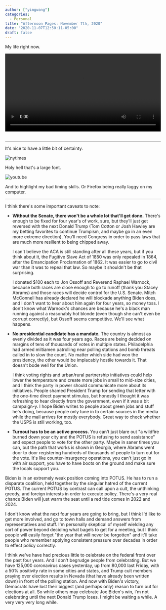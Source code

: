 ```yaml
---
author: ["yingwang"]
categories:
  - Personal
title: "Afternoon Pages: November 7th, 2020"
date: "2020-11-07T12:50:11-05:00"
draft: false
---
```


My life right now.

<!-- https://stackoverflow.com/a/26276254 -->
<video style="width: 100%; width: -moz-available; width: -webkit-fill-available;
    width: fill-available; max-width: 100%;" controls> <source
    src="/video/general/covid.mp4" type="video/mp4"> Your browser does not
    support HTML5 video. </video> <br/> <br/>

__________

It's nice to have a little bit of certainty.

![nytimes](/img/posts/2020/11/07/morning_pages_1.jpg)

Holy hell that's a large font.

![youtube](/img/posts/2020/11/07/morning_pages_2.jpg)

And to highlight my bad timing skills. Or Firefox being really laggy on my
computer.

__________

I think there's some important caveats to note:

- **Without the Senate, there won't be a whole lot that'll get done.** There's
  enough to be fixed for four year's of work, sure, but they'll just get
  reversed with the next Donald Trump (Tom Cotton or Josh Hawley are my betting
  favorites to continue Trumpism, and maybe go in an even more extreme
  direction). You'll need Congress in order to pass laws that are much more
  resilient to being chipped away.

  I can't believe the ACA is still standing after all these years, but if you
  think about it, the Fugitive Slave Act of 1850 was only repealed in 1864,
  after the Emancipation Proclamation of 1862. It was easier to go to civil war
  than it was to repeal that law. So maybe it shouldn't be that surprising.

  I donated $100 each to Jon Ossoff and Reverend Raphael Warnock, because both
  races are close enough to go to runoff (thank you Stacey Abrams) and those
  races will decide control for the U.S. Senate. Mitch McConnell has already
  declared he will blockade anything Biden does, and I don't want to hear about
  him again for four years, so money toss. I don't know what Warnock's chances
  are because he's a black man running against a reasonably hot blonde (even
  though she can't even be corrupt correctly), but Ossoff seems competitive.
  We'll see what happens.

- **No presidential candidate has a mandate.** The country is almost as evenly
  divided as it was four years ago. Races are being decided on margins of tens
  of thousands of votes in multiple states. Philadelphia had armed miltiamen
  patrolling near polling stations and bomb threats called in to slow the count.
  No matter which side had won the presidency, the other would be implacably
  hostile towards it. That doesn't bode well for the Union.

  I think voting rights and urban/rural partnership initiatives could help lower
  the temperature and create more jobs in small to mid-size cities, and I think
  the party in power should communicate more about its initiatives. People
  shamed President Trump for sending that letter with the one-time direct
  payment stimulus, but honestly I thought it was refreshing to hear directly
  from the government, even if it was a bit campaign-y. I hope Biden writes to
  people about green jobs and stuff he's doing, because people only tune in to
  certain sources in the media while the mail arrives for mostly everybody.
  Great way to check whether the USPS is still working, too.

- **Turnout has to be an active process.** You can't just blare out "a wildfire
  burned down your city and the POTUS is refusing to send assistance" and expect
  people to vote for the other party. Maybe in saner times you can, but the path
  that works is shown in Georgia, where Abrams went door to door registering
  hundreds of thousands of people to turn out for the vote. It's like
  counter-insurgency operations, you can't just go in with air support, you have
  to have boots on the ground and make sure the locals support you.

Biden is in an extremely weak position coming into POTUS. He has to run a
disparate coalition, held together by the singular hatred of the current POTUS.
The current POTUS by contrast can call upon a cult, the unthinking greedy, and
foreign interests in order to execute policy. There's a very real chance Biden
will just warm the seat until a red tide comes in 2022 and 2024.

I don't know what the next four years are going to bring, but I think I'd like
to get more involved, and go to town halls and demand answers from
representatives and stuff. I'm personally skeptical of myself wielding any sort
of power beyond deciding what bagels to get for a meeting, but I think people
will easily forget "the year that will never be forgotten" and it'll take people
who remember applying consistent pressure over decades in order to effect policy
correctly.

I think we've have had precious little to celebrate on the federal front over
the past four years. And I don't begrudge people from celebrating. But we have
125,000 coronavirus cases yesterday, up from 80,000 last Friday, with a 50%
positivity rate in some cities and states, and Trump cult members praying over
election results in Nevada (that have already been written down) in front of the
polling station. And now with Biden's victory, Democrats have lost their biggest
(and perhaps only) reason to turn out for elections at all. So while others may
celebrate Joe Biden's win, I'm not celebrating until the next Donald Trump
loses. I might be waiting a while. A very very very long while.
